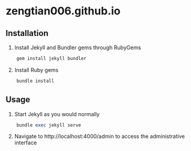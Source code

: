 # zengtian006.github.io

## Installation
1. Install Jekyll and Bundler gems through RubyGems
```ruby
    gem install jekyll bundler
```
2. Install Ruby gems
```ruby
    bundle install
```

## Usage
1. Start Jekyll as you would normally
```ruby
    bundle exec jekyll serve
```
2. Navigate to http://localhost:4000/admin to access the administrative interface
